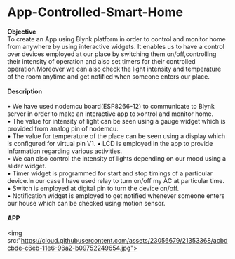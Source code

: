 # App-Controlled-Smart-Home
<b>Objective</b><br>To create an App using Blynk platform in order to control and monitor home from anywhere by using interactive widgets.
It enables us to have a control over devices employed at our place by switching them on/off,controlling their intensity of operation and also set timers for their controlled operation.Moreover we can also check the light intensity and temperature of the room anytime and get notified when someone enters our place.<br><br>
<b>Description</b><br><br>
• We have used nodemcu board(ESP8266-12) to communicate to Blynk server in order to make an interactive app to xontrol and monitor home.<br>
• The value for intensity of light can be seen using a gauge widget which is provided from analog pin of nodemcu.<br>
• The value for temperature of the place can be seen using a display which is configured for virtual pin V1.
• LCD is employed in the app to provide information regarding various activities.<br>
• We can also control the intensity of lights depending on our mood using a slider widget.<br>
• Timer widget is programmed for start and stop timings of a particular device.In our case I have used relay to turn on/off my AC at         particular time.<br>
• Switch is employed at digital pin to turn the device on/off.<br>
• Notification widget is employed to get notified whenever someone enters our house which can be checked using motion sensor.<br><br>
<b>APP</b><br><br>
<img src:"https://cloud.githubusercontent.com/assets/23056679/21353368/acbdcbde-c6eb-11e6-96a2-b09752249654.jpg">
